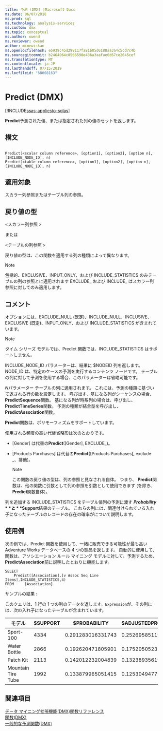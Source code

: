 ```yaml
---
title: 予測 (DMX) |Microsoft Docs
ms.date: 06/07/2018
ms.prod: sql
ms.technology: analysis-services
ms.custom: dmx
ms.topic: conceptual
ms.author: owend
ms.reviewer: owend
author: minewiskan
ms.openlocfilehash: eb939c45d298117fa81b05d6188aa3a4c5cd7c4b
ms.sourcegitcommit: b2464064c0566590e486a3aafae6d67ce2645cef
ms.translationtype: MT
ms.contentlocale: ja-JP
ms.lasthandoff: 07/15/2019
ms.locfileid: "68008163"
---
```

# <a name="predict-dmx"></a>Predict (DMX)
[!INCLUDE[ssas-appliesto-sqlas](../includes/ssas-appliesto-sqlas.md)]

  **Predict**予測された値、または指定された列の値のセットを返します。  
  
## <a name="syntax"></a>構文  
  
```  
  
Predict(<scalar column reference>, [option1], [option2], [option n], [INCLUDE_NODE_ID], n)  
Predict(<table column reference>, [option1], [option2], [option n], [INCLUDE_NODE_ID], n)  
```  
  
## <a name="applies-to"></a>適用対象  
 スカラー列参照またはテーブル列の参照。  
  
## <a name="return-type"></a>戻り値の型  
 \<スカラー列参照 >  
  
 または  
  
 \<テーブルの列参照 >  
  
 戻り値の型は、この関数を適用する列の種類によって異なります。  
  
> [!NOTE]  
>  包括的、EXCLUSIVE、INPUT_ONLY、および INCLUDE_STATISTICS のみテーブルの列の参照とに適用されます EXCLUDE_ および INCLUDE_ はスカラー列参照に対してのみ適用します。  
  
## <a name="remarks"></a>コメント  
 オプションには、EXCLUDE_NULL (既定)、INCLUDE_NULL、INCLUSIVE、EXCLUSIVE (既定)、INPUT_ONLY、および INCLUDE_STATISTICS が含まれています。  
  
> [!NOTE]  
>  タイム シリーズ モデルでは、Predict 関数では、INCLUDE_STATISTICS はサポートしません。  
  
 INCLUDE_NODE_ID パラメーターは、結果に $NODEID 列を返します。 NODE_ID は、特定のケースの予測を実行するコンテンツ ノードです。 テーブルの列に対して予測を使用する場合、このパラメーターは省略可能です。  
  
 *N*パラメーター テーブルの列に適用されます。 これには、予測の種類に基づいて返される行の数を設定します。 呼び出す、基になる列がシーケンスの場合、 **PredictSequence**関数。 基になる列が時系列の場合は、呼び出し、 **PredictTimeSeries**関数。 予測の種類が結合型を呼び出し、 **PredictAssociation**関数。  
  
 **Predict**関数は、ポリモーフィズムをサポートしています。  
  
 使用される頻度の高い代替省略形は次のとおりです。  
  
-   [Gender] は代替の**Predict**([Gender], EXCLUDE_)。  
  
-   [Products Purchases] は代替の**Predict**([Products Purchases], exclude _、排他)。  
  
    > [!NOTE]  
    >  この関数の戻り値の型は、列の参照と見なされる自体。 つまり、 **Predict**関数は、他の関数に引数として列の参照を引数として使用できます (を除き、 **Predict**関数自体)。  
  
 列を追加する INCLUDE_STATISTICS をテーブル値列の予測に渡す **$Probability**と **$Support**結果のテーブル。 これらの列には、関連付けられている入れ子になったテーブルのレコードの存在の確率がについて説明します。  
  
## <a name="examples"></a>使用例  
 次の例では、Predict 関数を使用して、一緒に販売できる可能性が最も高い Adventure Works データベースの 4 つの製品を返します。 自動的に使用して、関数は、アソシエーション ルール マイニング モデルに対して、予測するため、 **PredictAssociation**前に説明したとおりに機能します。  
  
```  
SELECT  
    Predict([Association].[v Assoc Seq Line Items],INCLUDE_STATISTICS,4)  
FROM     [Association]  
```  
  
 サンプルの結果 :  
  
 このクエリは、1 行の 1 つの列のデータを返します。`Expression`が、その列には、次の入れ子になったテーブルが含まれています。  
  
|モデル|$SUPPORT|$PROBABILITY|$ADJUSTEDPROBABILITY|  
|-----------|--------------|------------------|--------------------------|  
|Sport-100|4334|0.291283016331743|0.252695851192499|  
|Water Bottle|2866|0.192620471805901|0.175205052318795|  
|Patch Kit|2113|0.142012232004839|0.132389356196586|  
|Mountain Tire Tube|1992|0.133879965051415|0.125304947722259|  
  
## <a name="see-also"></a>関連項目  
 [データ マイニング拡張機能&#40;DMX&#41;関数リファレンス](../dmx/data-mining-extensions-dmx-function-reference.md)   
 [関数&#40;DMX&#41;](../dmx/functions-dmx.md)   
 [一般的な予測関数&#40;DMX&#41;](../dmx/general-prediction-functions-dmx.md)  
  
  
